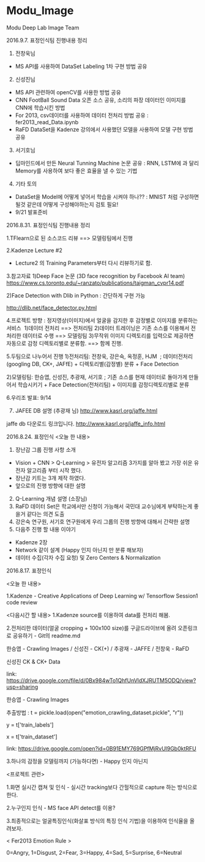 
# Modu_Image
Modu Deep Lab Image Team 

2016.9.7. 표정인식팀 진행내용 정리

1. 전창욱님
- MS API를 사용하여 DataSet Labeling 1차 구현 방법 공유

2. 신성진님
- MS API 관련하여 openCV를 사용한 방법 공유
- CNN FootBall Sound Data 오픈 소스 공유, 소리의 파장 데이터인 이미지를 CNN에 학습시킨 방법
- For 2013, csv데이터를 사용하여 데이터 전처리 방법 공유 : fer2013_read_Data.ipynb
- RaFD DataSet을 Kadenze 강의에서 사용했던 모델을 사용하여 모델 구현 방법 공유

3. 서기호님
- 딥마인드에서 만든 Neural Tunning Machine 논문 공유 
	: RNN, LSTM에 과 달리 Memory를 사용하여 보다 좋은 효율을 낼 수 있는 기법

4. 기타 토의 
- DataSet을 Model에 어떻게 넣어서 학습을 시켜야 하나??
        : MNIST 처럼 구성하면 될것 같은데 어떻게 구성해야하는지 검토 필요!
- 9/21 발표준비

2016.8.31. 표정인식팀 진행내용 정리

1.TFlearn으로 된 소스코드 리뷰 ==> 모델링팀에서 진행

2.Kadenze Lecture #2
- Lecture2 의 Training Parameters부터 다시 리뷰하기로 함.

3.참고자료
1)Deep Face 논문 (3D face recognition by Facebook AI team)
https://www.cs.toronto.edu/~ranzato/publications/taigman_cvpr14.pdf

2)Face Detection with Dlib in Python : 간단하게 구현 가능 

http://dlib.net/face_detector.py.html

4.프로젝트 방향 : 정지영상(이미지)에서 얼굴을 감지한 후 감정별로 이미지를 분류하는 서비스 
1)데이터 전처리 ==> 전처리팀
2)데이터 트레이닝은 기존 소스를 이용해서 전처리한 데이터로 수행 ==> 모델링팀
3)무작위 이미지 디렉토리를 입력으로 제공하면 자동으로 감정 디렉토리별로 분류함. ==> 함께 진행. 

5.두팀으로 나누어서 진행
1)전처리팀: 전창욱, 강은숙, 옥정훈, HJM 
; 데이터전처리(googling DB, CK+, JAFfE) + 디렉토리별(감정별) 분류 + Face Detection  

2)모델링팀: 한승엽, 신성진, 추광재, 서기호
; 기존 소스를 현재 데이터로 돌아가게 만들어서 학습시키기 + Face Detection(전처리팀) + 이미지를 감정디렉토리별로 분류

6.우리조 발표: 9/14

7. JAFEE DB 설명 (추광재 님)
http://www.kasrl.org/jaffe.html

jaffe db 다운로드 링크입니다.
http://www.kasrl.org/jaffe_info.html
 
2016.8.24. 표정인식 
<오늘 한 내용> 
1. 장난감 그룹 진행 사항 소개 
 - Vision + CNN > Q-Learning > 유전자 알고리즘 3가지를 알아 봤고 가장 쉬운 유전자 알고리즘 부터 시작 했다. 
 - 장난감 키트는 3개 제작 하였다. 
 - 앞으로의 진행 방향에 대한 설명 
2. Q-Learning 개념 설명 (소장님) 
3. RaFD 데이터 Set은 학교에서만 신청이 가능해서 국민대 교수님에게 부탁하는게 좋을거 같다는 의견 도출 
4. 강은숙 연구원, 서기호 연구원에게 우리 그룹의 진행 방향에 대해서 간략한 설명 
5. 다음주 진행 할 내용 이야기
  - Kadenze 2장 
  - Network 같이 설계 (Happy  인지 아닌지 만 분류 해보자) 
  - 데이터 수집(각자 수집 요청) 및 Zero Centers & Normalization


2016.8.17. 표정인식


<오늘 한 내용>

1.Kadenze - Creative Applications of Deep Learning w/ Tensorflow  Session1 code review
 

<다음시간 할 내용>
1.Kadenze source를 이용하여 data를 전처리 해봄.

2.전처리한 데이터(얼굴 cropping + 100x100 size)를 구글드라이브에 올려 오픈링크로 공유하기 - Git의 readme.md

   한승엽 - Crawling Images / 신성진 - CK(+) / 추광재 - JAFFE / 전창욱 - RaFD

신성진 CK & CK+ Data

link: https://drive.google.com/file/d/0Bx984wTo1QhfUnVldXJRUTM5ODQ/view?usp=sharing

한승엽 - Crawling Images 

  추출방법 : t = pickle.load(open("emotion_crawling_dataset.pickle", "r"))
  
  y = t['train_labels']
  
  x = t['train_dataset']

link: https://drive.google.com/open?id=0B91EMY769GPfMjRvUl9Gb0ktRFU




3.하나의 감정을 모델링까지 (가능하다면) - Happy 인지 아닌지

<프로젝트 관련>

1.화면 실시간 캡쳐 및 인식 - 실시간 tracking보다 간헐적으로 capture 하는 방식으로 한다.

2.누구인지 인식 - MS face API detect를 이용?

3.최종적으로는 얼굴특징인식(화살표 방식의 특징 인식 기법)을 이용하여 인식율을 올려보자.

< Fer2013 Emotion Rule >

0=Angry, 1=Disgust, 2=Fear, 3=Happy, 4=Sad, 5=Surprise, 6=Neutral
